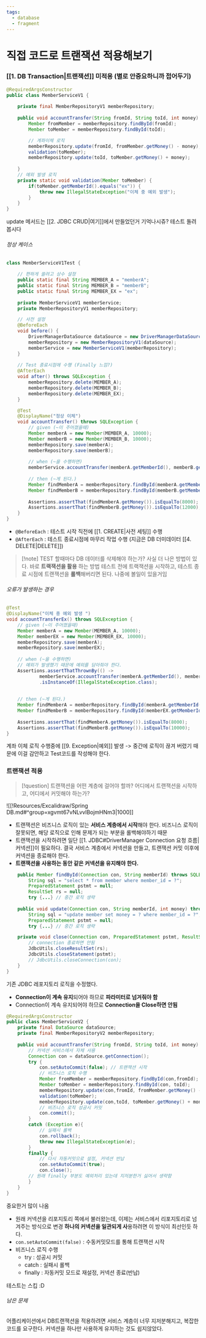 ```yaml
---
tags:
  - database
  - fragment
---
```


# 직접 코드로 트랜잭션 적용해보기

### [[1. DB Transaction|트랜잭션]] 미적용 (별로 안중요하니까 접어두기)
```java
@RequiredArgsConstructor  
public class MemberServiceV1 {  
  
    private final MemberRepositoryV1 memberRepository;  
  
    public void accountTransfer(String fromId, String toId, int money) throws SQLException {  
        Member fromMember = memberRepository.findById(fromId);  
        Member toMember = memberRepository.findById(toId);  

		// 계좌이체 로직
        memberRepository.update(fromId, fromMember.getMoney() - money);  
        validation(toMember);  
        memberRepository.update(toId, toMember.getMoney() + money);  
  
    }
    // 예외 발생 로직  
    private static void validation(Member toMember) {  
        if(toMember.getMemberId().equals("ex")) {  
            throw new IllegalStateException("이체 중 예외 발생");  
        }    
    }
}
```
update 메서드는 [[2. JDBC CRUD|여기]]에서 만들었던거 기억나시쥬?
테스트 돌려 봅시다
###### 정상 케이스
```java
class MemberServiceV1Test {  

	// 편하게 쓸려고 상수 설정
    public static final String MEMBER_A = "memberA";  
    public static final String MEMBER_B = "memberB";  
    public static final String MEMBER_EX = "ex";  
  
    private MemberServiceV1 memberService;  
    private MemberRepositoryV1 memberRepository;  

	// 사전 설정
    @BeforeEach  
    void before() {  
        DriverManagerDataSource dataSource = new DriverManagerDataSource(URL, USERNAME, PASSWORD);  
        memberRepository = new MemberRepositoryV1(dataSource);  
        memberService = new MemberServiceV1(memberRepository);  
    } 
    
    // Test 종료시점에 수행 (Finally 느낌?) 
	@AfterEach  
	void after() throws SQLException {  
	    memberRepository.delete(MEMBER_A);  
	    memberRepository.delete(MEMBER_B);  
	    memberRepository.delete(MEMBER_EX);  
	}

    @Test  
    @DisplayName("정상 이체")  
    void accountTransfer() throws SQLException {  
        // given (~이 주어졌을때)  
        Member memberA = new Member(MEMBER_A, 10000);  
        Member memberB = new Member(MEMBER_B, 10000);  
        memberRepository.save(memberA);  
        memberRepository.save(memberB);  
  
        // when (~을 수행하면)  
        memberService.accountTransfer(memberA.getMemberId(), memberB.getMemberId(), 2000);  
  
        // then (~게 된다.)  
        Member findMemberA = memberRepository.findById(memberA.getMemberId());  
        Member findMemberB = memberRepository.findById(memberB.getMemberId());  
  
        Assertions.assertThat(findMemberA.getMoney()).isEqualTo(8000);  
        Assertions.assertThat(findMemberB.getMoney()).isEqualTo(12000);  
    }
}
```
- `@BeforeEach` : 테스트 시작 직전에 [[1. CREATE|사전 세팅]] 수행
- `@AfterEach` : 테스트 종료시점에 마무리 작업 수행 (지금은 DB 더미데이터 [[4. DELETE|DELETE]])

> [!note] TEST 할때마다 DB 데이터를 삭제해야 하는가?
사실 더 나은 방법이 있다. 바로 **트랙잭션을 활용** 하는 방법
테스트 전에 트랙잭션을 시작하고, 테스트 종료 시점에 트랜잭션을 **롤백**해버리면 된다. 
나중에 볼일이 있을거임
###### 오류가 발생하는 경우
```java
@Test  
@DisplayName("이체 중 예외 발생 ")  
void accountTransferEx() throws SQLException {  
    // given (~이 주어졌을때)  
    Member memberA = new Member(MEMBER_A, 10000);  
    Member memberEX = new Member(MEMBER_EX, 10000);  
    memberRepository.save(memberA);  
    memberRepository.save(memberEX);  
  
    // when (~을 수행하면)  
    // 예외가 발생했기 때문에 예외를 담아줘야 한다.
    Assertions.assertThatThrownBy(() ->  
            memberService.accountTransfer(memberA.getMemberId(), memberEX.getMemberId(), 2000))  
            .isInstanceOf(IllegalStateException.class);  
  
  
    // then (~게 된다.)  
    Member findMemberA = memberRepository.findById(memberA.getMemberId());  
    Member findMemberB = memberRepository.findById(memberEX.getMemberId());  
  
    Assertions.assertThat(findMemberA.getMoney()).isEqualTo(8000);  
    Assertions.assertThat(findMemberB.getMoney()).isEqualTo(10000);  
}
```
계좌 이체 로직 수행중에 [[9. Exception|예외]] 발생 -> 중간에 로직이 끊겨 버렸기 때문에 이걸 감안하고 Test코드를 작성해야 한다.

### 트랜잭션 적용
> [!question] 트랜잭션을 어떤 계층에 걸어야 할까?
> 어디에서 트랜잭션을 시작하고, 어디에서 커밋해야 하는가?

![[!Resources/Excalidraw/Spring DB.md#^group=xgvmt67vNLvvlBojmHNm3|1000]]
- 트랜잭션은 비즈니스 로직이 있는 **서비스 계층에서 시작**해야 한다.
  비즈니스 로직이 잘못되면, 해당 로직으로 인해 문제가 되는 부분을 롤백해야하기 때문
- 트랜잭션을 시작하려면 일단 [[1. JDBC#DriverManager Connection 요청 흐름|커넥션]]이 필요하다.
  결국 서비스 계층에서 커넥션을 만들고, 트랜잭션 커밋 이후에 커넥션을 종료해야 한다.
- **트랜잭션을 사용하는 동안 같은 커넥션을 유지해야 한다.**

```java hl:1,7,16 title:"Repository"
    public Member findById(Connection con, String memberId) throws SQLException {  
        String sql = "select * from member where member_id = ?";  
        PreparedStatement pstmt = null;  
        ResultSet rs = null;  
        try {...} // 중간 로직 생략  
        
    public void update(Connection con, String memberId, int money) throws SQLException {  
        String sql = "update member set money = ? where member_id = ?";  
        PreparedStatement pstmt = null;  
        try {...} // 중간 로직 생략  

    private void close(Connection con, PreparedStatement pstmt, ResultSet rs) {  
        // connection 종료하면 안됨  
        JdbcUtils.closeResultSet(rs);  
        JdbcUtils.closeStatement(pstmt);  
        // JdbcUtils.closeConnection(con);  
    }  
}
```
기존 JDBC 레포지토리 로직을 수정했다.
- **Connection이 계속 유지**되어야 하므로 **파라미터로 넘겨줘야 함**
- Connection이 계속 유지되어야 하므로 **Connection을 Close하면 안됨**

```java title:"Service" hl:8,10,18,22,27,28
@RequiredArgsConstructor  
public class MemberServiceV2 {  
    private final DataSource dataSource;  
    private final MemberRepositoryV2 memberRepository;  
  
    public void accountTransfer(String fromId, String toId, int money) throws SQLException {  
        // 커넥션 서비스에서 자체 사용
        Connection con = dataSource.getConnection();      
        try {  
            con.setAutoCommit(false); // 트랜잭션 시작  
            // 비즈니스 로직 수행  
            Member fromMember = memberRepository.findById(con,fromId);  
            Member toMember = memberRepository.findById(con, toId);  
            memberRepository.update(con,fromId, fromMember.getMoney() - money);  
            validation(toMember);  
            memberRepository.update(con,toId, toMember.getMoney() + money);  
            // 비즈니스 로직 성공시 커밋  
            con.commit();  
        }        
        catch (Exception e){  
            // 실패시 롤백  
            con.rollback();  
            throw new IllegalStateException(e);  
        }        
        finally {  
	        // 다시 자동커밋으로 설정, 커넥션 반납
            con.setAutoCommit(true);  
            con.close();  
        // 원래 finally 부분도 예외처리 있는데 지저분한거 싫어서 생략함   
        }    
    }  
}
```
중요한거 많이 나옴
- 원래 커넥션을 리포지토리 쪽에서 불러왔는데, 이제는 서비스에서 리포지토리로 넘겨주는 방식으로 변경
  **하나의 커넥션을 일관되게 사**용하려면 이 방식이 최선인듯 하다.
- `con.setAutoCommit(false)` : 수동커밋모드를 통해 트랜잭션 시작
- 비즈니스 로직 수행
	- try : 성공시 커밋
	- catch : 실패시 롤백
	- finally : 자동커밋 모드로 재설정, 커넥션 종료(반납)

테스트는 스킵 :D

###### 남은 문제
어플리케이션에서 DB트랜잭션을 적용하려면 서비스 계층이 너무 지저분해지고, 복잡한 코드를 요구한다.
커넥션을 하나만 사용하게 유지하는 것도 쉽지않았다.